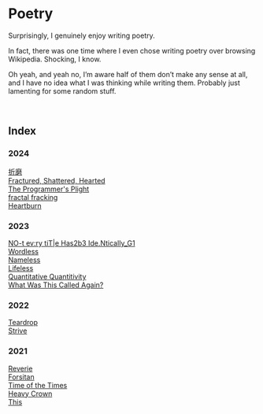 # Poetry
<!-- #SQUARK live! index!
| dest = poetry
| desc = yeah, I write poetry.
| capt = Index Page
| duality = light
| index = poetry
-->

Surprisingly, I genuinely enjoy writing poetry.

In fact, there was one time where I even chose writing poetry over browsing Wikipedia. Shocking, I know.

Oh yeah, and yeah no, I’m aware half of them don’t make any sense at all, and I have no idea what I was thinking while writing them. Probably just lamenting for some random stuff.


<br>


<!-- #SQUARK index~ -->

<!-- #SQUARK leave? -->
## Index

### 2024
[折磨](折磨.md)  
[Fractured, Shattered, Hearted](Fractured,%20Shattered,%20Hearted.md)  
[The Programmer's Plight](The%20Programmer's%20Plight.md)  
[fractal fracking](fractal%20fracking.md)  
[Heartburn](Heartburn.md) 

### 2023
[NO-t ev:ry tiT|e Has2b3 Ide.NticalIy_G1](Titles.md)   
[Wordless](Wordless.md)  
[Nameless](Nameless.md)  
[Lifeless](Lifeless.md)  
[Quantitative Quantitivity](Quantitative%20Quantitivity.md)  
[What Was This Called Again?](What%20Was%20This%20Called%20Again.md)  

### 2022
[Teardrop](Teardrop.md)  
[Strive](Strive.md)  

### 2021
[Reverie]([Reverie.md)  
[Forsitan](Forsitan.md)  
[Time of the Times](Time%20of%20the%20Times.md)  
[Heavy Crown](Heavy%20Crown.md)  
[This](This.md)  
<!-- #SQUARK leave. -->
